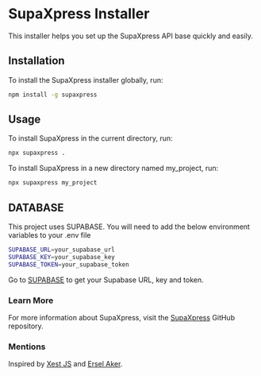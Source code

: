 # SupaXpress Installer

This installer helps you set up the SupaXpress API base quickly and easily.

## Installation

To install the SupaXpress installer globally, run:
```sh
npm install -g supaxpress
```

## Usage
To install SupaXpress in the current directory, run:

```sh
npx supaxpress .
```
To install SupaXpress in a new directory named my_project, run:
```sh
npx supaxpress my_project
```


## DATABASE
This project uses SUPABASE.
You will need to add the below environment variables to your .env file
```sh
SUPABASE_URL=your_supabase_url
SUPABASE_KEY=your_supabase_key
SUPABASE_TOKEN=your_supabase_token
```
Go to [SUPABASE](https://supabase.com/) to get your Supabase URL, key and token.

### Learn More
For more information about  SupaXpress, visit the [SupaXpress](https://github.com/IndigoSoftwares21/supaxpress.git) GitHub repository.


### Mentions

Inspired by [Xest JS](https://xestjs.com/) and [Ersel Aker](https://github.com/ersel).